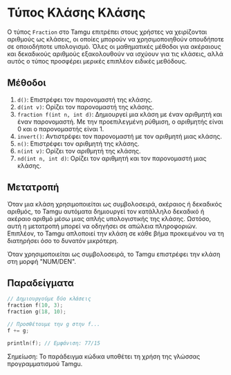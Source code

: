 # Τύπος Κλάσης Κλάσης

Ο τύπος `Fraction` στο Tamgu επιτρέπει στους χρήστες να χειρίζονται αριθμούς ως κλάσεις, οι οποίες μπορούν να χρησιμοποιηθούν οπουδήποτε σε οποιοδήποτε υπολογισμό. Όλες οι μαθηματικές μέθοδοι για ακέραιους και δεκαδικούς αριθμούς εξακολουθούν να ισχύουν για τις κλάσεις, αλλά αυτός ο τύπος προσφέρει μερικές επιπλέον ειδικές μεθόδους.

## Μέθοδοι

1. `d()`: Επιστρέφει τον παρονομαστή της κλάσης.
2. `d(int v)`: Ορίζει τον παρονομαστή της κλάσης.
3. `fraction f(int n, int d)`: Δημιουργεί μια κλάση με έναν αριθμητή και έναν παρονομαστή. Με την προεπιλεγμένη ρύθμιση, ο αριθμητής είναι 0 και ο παρονομαστής είναι 1.
4. `invert()`: Αντιστρέφει τον παρονομαστή με τον αριθμητή μιας κλάσης.
5. `n()`: Επιστρέφει τον αριθμητή της κλάσης.
6. `n(int v)`: Ορίζει τον αριθμητή της κλάσης.
7. `nd(int n, int d)`: Ορίζει τον αριθμητή και τον παρονομαστή μιας κλάσης.

## Μετατροπή

Όταν μια κλάση χρησιμοποιείται ως συμβολοσειρά, ακέραιος ή δεκαδικός αριθμός, το Tamgu αυτόματα δημιουργεί τον κατάλληλο δεκαδικό ή ακέραιο αριθμό μέσω μιας απλής υπολογιστικής της κλάσης. Ωστόσο, αυτή η μετατροπή μπορεί να οδηγήσει σε απώλεια πληροφοριών. Επιπλέον, το Tamgu απλοποιεί την κλάση σε κάθε βήμα προκειμένου να τη διατηρήσει όσο το δυνατόν μικρότερη.

Όταν χρησιμοποιείται ως συμβολοσειρά, το Tamgu επιστρέφει την κλάση στη μορφή "NUM/DEN".

## Παραδείγματα

```cpp
// Δημιουργούμε δύο κλάσεις
fraction f(10, 3);
fraction g(18, 10);

// Προσθέτουμε την g στην f...
f += g;

println(f); // Εμφάνιση: 77/15
```

Σημείωση: Το παράδειγμα κώδικα υποθέτει τη χρήση της γλώσσας προγραμματισμού Tamgu.